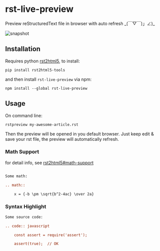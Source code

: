 # rst-live-preview

Preview reStructuredText file in browser with auto refresh \_(￣▽￣)」∠)\_

![snapshot](http://i.imgur.com/z0q80oQ.png)

## Installation

Requires python [rst2html5][], to install:

[rst2html5]: https://github.com/marianoguerra/rst2html5/

```
pip install rst2html5-tools
```

and then install `rst-live-preview` via npm:

```
npm install --global rst-live-preview
```

## Usage

On command line:

```
rstpreview my-awesome-article.rst
```

Then the preview will be opened in you default browser. Just keep edit & save your rst file, the preview will automatically refresh.

### Math Support

for detail info, see [rst2html5#math-support][]

[rst2html5#math-support]: https://github.com/marianoguerra/rst2html5/#math-support

```rst

Some math:

.. math::

    x = {-b \pm \sqrt{b^2-4ac} \over 2a}
```

### Syntax Highlight

```rst
Some source code:

.. code:: javascript

    const assert = require('assert');

    assert(true);  // OK
```
